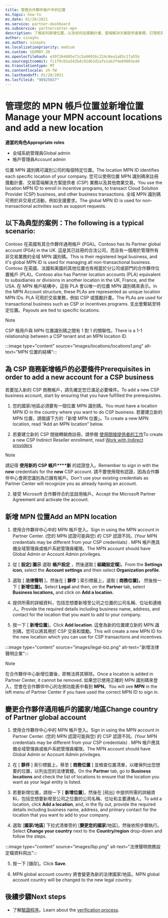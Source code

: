 ```yaml
---
title: 管理合作夥伴帳戶中的位置
ms.topic: how-to
ms.date: 01/26/2021
ms.service: partner-dashboard
ms.subservice: partnercenter-mpn
description: 了解如何新增位置，以及如何在獎勵計畫、雲端解決方案提供者業務、訂閱和其他交易中使用 MPN 識別碼。
author: vinayks
ms.author: vinayks
ms.localizationpriority: medium
ms.custom: SEOMAY.20
ms.openlocfilehash: e39f264485e71c5a96916c224c0ea1a85c17a55b
ms.sourcegitcommit: fc1f9cb5a542bdc92d62d2a7e1ab2f4e69903e49
ms.translationtype: MT
ms.contentlocale: zh-TW
ms.lasthandoff: 01/28/2021
ms.locfileid: "98925027"
---
```

# <a name="manage-your-mpn-account-locations-and-add-a-new-location"></a><span data-ttu-id="db0e7-103">管理您的 MPN 帳戶位置並新增位置</span><span class="sxs-lookup"><span data-stu-id="db0e7-103">Manage your MPN account locations and add a new location</span></span>


<span data-ttu-id="db0e7-104">**適當的角色**</span><span class="sxs-lookup"><span data-stu-id="db0e7-104">**Appropriate roles**</span></span>

- <span data-ttu-id="db0e7-105">全域系統管理員</span><span class="sxs-lookup"><span data-stu-id="db0e7-105">Global admin</span></span>
- <span data-ttu-id="db0e7-106">帳戶管理員</span><span class="sxs-lookup"><span data-stu-id="db0e7-106">Account admin</span></span>

<span data-ttu-id="db0e7-107">位置 MPN 識別碼可識別公司的每個特定位置。</span><span class="sxs-lookup"><span data-stu-id="db0e7-107">The location MPN ID identifies each specific location of your company.</span></span> <span data-ttu-id="db0e7-108">您可以使用位置 MPN 識別碼來註冊獎勵計畫、交易雲端解決方案提供者 (CSP) 業務以及其他商業交易。</span><span class="sxs-lookup"><span data-stu-id="db0e7-108">You use the location MPN ID to enroll in incentive programs, to transact Cloud Solution Provider (CSP) business, and other business transactions.</span></span> <span data-ttu-id="db0e7-109">全域 MPN 識別碼可用於非交易式活動，例如支援要求。</span><span class="sxs-lookup"><span data-stu-id="db0e7-109">The global MPN ID is used for non-transactional activities such as support requests.</span></span>

## <a name="the-following-is-a-typical-scenario"></a><span data-ttu-id="db0e7-110">以下為典型的案例：</span><span class="sxs-lookup"><span data-stu-id="db0e7-110">The following is a typical scenario:</span></span>

<span data-ttu-id="db0e7-111">Contoso 在英國有其合作夥伴通用帳戶 (PGA)。</span><span class="sxs-lookup"><span data-stu-id="db0e7-111">Contoso has its Partner global account (PGA) in the UK.</span></span> <span data-ttu-id="db0e7-112">這是其已註冊的合法公司，而且有一個用於管理所有非交易業務的全域 MPN 識別碼。</span><span class="sxs-lookup"><span data-stu-id="db0e7-112">This is their registered legal business, and it's global MPN ID is used for managing all non-transactional business.</span></span> <span data-ttu-id="db0e7-113">Contoso 在英國、法國和美國的其他位置也有相當於分公司或部門的合作夥伴位置帳戶 (PLA)。</span><span class="sxs-lookup"><span data-stu-id="db0e7-113">Contoso also has Partner location accounts (PLA) equivalent to subsidiaries or divisions in another location in the UK, France, and the USA.</span></span> <span data-ttu-id="db0e7-114">在 MPN 帳戶結構中，這些 PLA 會以唯一的位置 MPN 識別碼來表示。</span><span class="sxs-lookup"><span data-stu-id="db0e7-114">In the MPN Account structure, these PLAs are represented as unique location MPN IDs.</span></span> <span data-ttu-id="db0e7-115">PLA 可用於交易業務，例如 CSP 或獎勵計畫。</span><span class="sxs-lookup"><span data-stu-id="db0e7-115">The PLAs are used for transactional business such as CSP or incentives programs.</span></span> <span data-ttu-id="db0e7-116">支出會繫結至特定位置。</span><span class="sxs-lookup"><span data-stu-id="db0e7-116">Payouts are tied to specific locations.</span></span> 

>[!NOTE]
><span data-ttu-id="db0e7-117">CSP 租用戶與 MPN 位置識別碼之間有 1 對 1 的關聯性。</span><span class="sxs-lookup"><span data-stu-id="db0e7-117">There is a 1-1 relationship between a CSP tenant and an MPN location ID.</span></span>

:::image type="content" source="images/locations/locations1.png" alt-text="MPN 位置的結構":::

## <a name="prerequisites-in-order-to-add-a-new-account-for-a-csp-business"></a><span data-ttu-id="db0e7-119">為 CSP 商務新增帳戶的必要條件</span><span class="sxs-lookup"><span data-stu-id="db0e7-119">Prerequisites in order to add a new account for a CSP business</span></span>

<span data-ttu-id="db0e7-120">若要加入新的 CSP 商務帳戶，請先確定您已滿足必要條件。</span><span class="sxs-lookup"><span data-stu-id="db0e7-120">To add a new CSP business account, start by ensuring that you have fulfilled the prerequisites.</span></span>

1. <span data-ttu-id="db0e7-121">您的國家/地區必須要有一個位置 MPN 識別碼。</span><span class="sxs-lookup"><span data-stu-id="db0e7-121">You must have a location MPN ID in the country where you want to do CSP business.</span></span> <span data-ttu-id="db0e7-122">若要建立新的 MPN 位置，請閱讀下方的「新增 MPN 位置」。</span><span class="sxs-lookup"><span data-stu-id="db0e7-122">To create a new MPN location, read “Add an MPN location” below.</span></span>
  
1. <span data-ttu-id="db0e7-123">若要建立新的 CSP 間接轉銷商註冊，請參閱 [使用間接提供者的工作](indirect-reseller-tasks-in-partner-center.md#get-started)</span><span class="sxs-lookup"><span data-stu-id="db0e7-123">To create a new CSP Indirect Reseller enrollment, read [Work with Indirect providers](indirect-reseller-tasks-in-partner-center.md#get-started)</span></span> 

>[!NOTE] 
 ><span data-ttu-id="db0e7-124">請記得 **使用新的 CSP 帳戶\*\*\*\*新** 的認證登入。</span><span class="sxs-lookup"><span data-stu-id="db0e7-124">Remember to sign in with the **new** credentials for the **new** CSP account.</span></span> <span data-ttu-id="db0e7-125">請不要使用現有認證，因為合作夥伴中心會將您識別為已擁有帳戶。</span><span class="sxs-lookup"><span data-stu-id="db0e7-125">Don't use your existing credentials as Partner Center will recognize you as already having an account.</span></span>

2. <span data-ttu-id="db0e7-126">接受 Microsoft 合作夥伴合約並啟用帳戶。</span><span class="sxs-lookup"><span data-stu-id="db0e7-126">Accept the Microsoft Partner Agreement and activate the account.</span></span>

## <a name="add-an-mpn-location"></a><span data-ttu-id="db0e7-127">新增 MPN 位置</span><span class="sxs-lookup"><span data-stu-id="db0e7-127">Add an MPN location</span></span>

1. <span data-ttu-id="db0e7-128">使用合作夥伴中心中的 MPN 帳戶登入。</span><span class="sxs-lookup"><span data-stu-id="db0e7-128">Sign in using the MPN account in Partner Center.</span></span> <span data-ttu-id="db0e7-129"> (您的 MPN 認證可能與您) 的 CSP 認證不同。</span><span class="sxs-lookup"><span data-stu-id="db0e7-129">(Your MPN credentials may be different from your CSP credentials) .</span></span> <span data-ttu-id="db0e7-130">MPN 帳戶應具備全域管理員或帳戶系統管理員權限。</span><span class="sxs-lookup"><span data-stu-id="db0e7-130">The MPN account should have Global Admin or Account Admin privileges.</span></span> 

1. <span data-ttu-id="db0e7-131">從 [ **設定] 圖示** 選取 **帳戶設定** ，然後選取 [ **組織設定檔**]。</span><span class="sxs-lookup"><span data-stu-id="db0e7-131">From the **Settings icon**, select the **Account settings** and then select **Organization profile**.</span></span>

2. <span data-ttu-id="db0e7-132">選取 [ **法律聲明** ]，然後在 [ **夥伴** ] 索引標籤上，選取 [ **商務位置]，** 然後按一下 [ **新增位置]。**</span><span class="sxs-lookup"><span data-stu-id="db0e7-132">Select **Legal** and then, on the **Partner** tab, select **Business locations,** and click on **Add a location.**</span></span>

3. <span data-ttu-id="db0e7-133">提供所需的詳細資料，包括您想要新增至公司之位置的公司名稱、位址和連絡人。</span><span class="sxs-lookup"><span data-stu-id="db0e7-133">Provide the required details including business name, address, and contact for the location that you want to add to your company.</span></span>
 
1. <span data-ttu-id="db0e7-134">按一下 [ **新增位置**]。</span><span class="sxs-lookup"><span data-stu-id="db0e7-134">Click **Add location**.</span></span> <span data-ttu-id="db0e7-135">這會為新的位置建立新的 MPN 識別碼，您可以將其用於 CSP 交易和獎勵。</span><span class="sxs-lookup"><span data-stu-id="db0e7-135">This will create a new MPN ID for the new location which you can use for CSP transactions and incentives.</span></span>

:::image type="content" source="images/legal-biz.png" alt-text="新增法律聲明企業":::

> [!NOTE]
> <span data-ttu-id="db0e7-137">在合作夥伴中心新增位置後，即無法將其移除。</span><span class="sxs-lookup"><span data-stu-id="db0e7-137">Once a location is added in Partner Center, it cannot be removed.</span></span> <span data-ttu-id="db0e7-138">如果您已使用正確的 MPN 識別碼來登入，您會在合作夥伴中心的左側功能表中看到 **MPN**。</span><span class="sxs-lookup"><span data-stu-id="db0e7-138">You will see **MPN** in the left menu of Partner Center if you have used the correct MPN ID to sign in.</span></span>

## <a name="change-country-of-partner-global-account"></a><span data-ttu-id="db0e7-139">變更合作夥伴通用帳戶的國家/地區</span><span class="sxs-lookup"><span data-stu-id="db0e7-139">Change country of Partner global account</span></span> 

1. <span data-ttu-id="db0e7-140">使用合作夥伴中心中的 MPN 帳戶登入。</span><span class="sxs-lookup"><span data-stu-id="db0e7-140">Sign in using the MPN account in Partner Center.</span></span> <span data-ttu-id="db0e7-141"> (您的 MPN 認證可能與您) 的 CSP 認證不同。</span><span class="sxs-lookup"><span data-stu-id="db0e7-141">(Your MPN credentials may be different from your CSP credentials) .</span></span> <span data-ttu-id="db0e7-142">MPN 帳戶應具備全域管理員或帳戶系統管理員權限。</span><span class="sxs-lookup"><span data-stu-id="db0e7-142">The MPN account should have Global Admin or Account Admin privileges.</span></span> 

2. <span data-ttu-id="db0e7-143">在 [ **夥伴** ] 索引標籤上，移至 [ **商務位置** ] 並檢查位置清單，以確保列出您想要的位置，以列出您的法律實體。</span><span class="sxs-lookup"><span data-stu-id="db0e7-143">On the **Partner** tab, go to **Business locations** and check the list of locations to ensure that the location you want as your legal entity is listed.</span></span> 
 
1. <span data-ttu-id="db0e7-144">若要新增位置，請按一下 [ **新增位置**]，然後在 [飛出] 中提供所需的詳細資料，包括您想要新增至公司之位置的公司名稱、位址和主要連絡人。</span><span class="sxs-lookup"><span data-stu-id="db0e7-144">To add a location, click **Add a location**, and, in the fly out, provide the required details including business name, address, and primary contact for the location that you want to add to your company.</span></span> 
 
1. <span data-ttu-id="db0e7-145">選取 [**國家/地區**] 下拉式清單旁的 [**變更您的國家**/地區]，然後依照步驟執行。</span><span class="sxs-lookup"><span data-stu-id="db0e7-145">Select **Change your country** next to the **Country/region** drop-down and follow the steps.</span></span> 

:::image type="content" source="images/lbp.png" alt-text="法律聲明商務設定檔資料飛出":::

5. <span data-ttu-id="db0e7-147">按一下 [儲存]。</span><span class="sxs-lookup"><span data-stu-id="db0e7-147">Click **Save**.</span></span>

6. <span data-ttu-id="db0e7-148">MPN global account country 將會變更為新的法律國家/地區。</span><span class="sxs-lookup"><span data-stu-id="db0e7-148">MPN global account country will be changed to the new legal country.</span></span>
  
## <a name="next-steps"></a><span data-ttu-id="db0e7-149">後續步驟</span><span class="sxs-lookup"><span data-stu-id="db0e7-149">Next steps</span></span>

- <span data-ttu-id="db0e7-150">了解[驗證程序](verification-responses.md)。</span><span class="sxs-lookup"><span data-stu-id="db0e7-150">Learn about the [verification process](verification-responses.md).</span></span>

